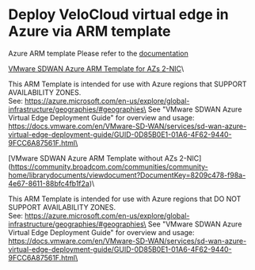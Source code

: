 # Deploy VeloCloud virtual edge in Azure via ARM template
Azure ARM template
Please refer to the [documentation](https://techdocs.broadcom.com/us/en/vmware-sde/velocloud-sase/vmware-velocloud-sd-wan/Services/azure-virtual-edge-deployment-guide/arm-template-overview.html)


[VMware SDWAN Azure ARM Template for AZs 2-NIC](https://community.broadcom.com/communities/community-home/librarydocuments/viewdocument?DocumentKey=04598214-527e-46b1-9fa9-4e30bdba4da0)\

This ARM Template is intended for use with Azure regions that SUPPORT AVAILABILITY ZONES.\
See: https://azure.microsoft.com/en-us/explore/global-infrastructure/geographies/#geographies\
See "VMware SDWAN Azure Virtual Edge Deployment Guide" for overview and usage: https://docs.vmware.com/en/VMware-SD-WAN/services/sd-wan-azure-virtual-edge-deployment-guide/GUID-0D85B0E1-01A6-4F62-9440-9FCC6A87561F.html\

[VMware SDWAN Azure ARM Template without AZs 2-NIC] (https://community.broadcom.com/communities/community-home/librarydocuments/viewdocument?DocumentKey=8209c478-f98a-4e67-8611-88bfc4fb1f2a)\

This ARM Template is intended for use with Azure regions that DO NOT SUPPORT AVAILABILITY ZONES.\
See: https://azure.microsoft.com/en-us/explore/global-infrastructure/geographies/#geographies\
See "VMware SDWAN Azure Virtual Edge Deployment Guide" for overview and usage: https://docs.vmware.com/en/VMware-SD-WAN/services/sd-wan-azure-virtual-edge-deployment-guide/GUID-0D85B0E1-01A6-4F62-9440-9FCC6A87561F.html\
